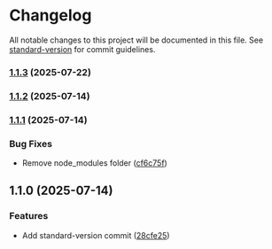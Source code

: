 # Changelog

All notable changes to this project will be documented in this file. See [standard-version](https://github.com/conventional-changelog/standard-version) for commit guidelines.

### [1.1.3](https://github.com/wakabibrian/practice-area/compare/v1.1.2...v1.1.3) (2025-07-22)

### [1.1.2](https://github.com/wakabibrian/practice-area/compare/v1.1.1...v1.1.2) (2025-07-14)

### [1.1.1](https://github.com/wakabibrian/practice-area/compare/v1.1.0...v1.1.1) (2025-07-14)


### Bug Fixes

* Remove node_modules folder ([cf6c75f](https://github.com/wakabibrian/practice-area/commit/cf6c75f40b499c57e2f23a4aee64288d62b608aa))

## 1.1.0 (2025-07-14)


### Features

* Add standard-version commit ([28cfe25](https://github.com/wakabibrian/practice-area/commit/28cfe257802f4b0def2bc68393f1f482e6d443c0))
